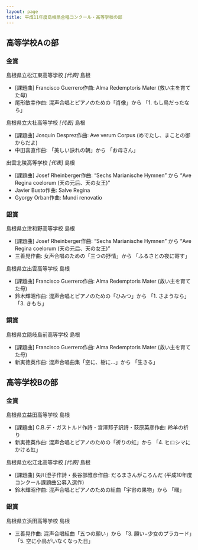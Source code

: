 ```yaml
---
layout: page
title: 平成11年度島根県合唱コンクール・高等学校の部
---
```

高等学校Aの部
-------------

### 金賞

<span class="choir-name">島根県立松江東高等学校</span> *\[代表\]*
島根

-   \[課題曲\] Francisco Guerrero作曲: Alma Redemptoris Mater (救い主を育てた母)
-   尾形敏幸作曲: 混声合唱とピアノのための「肖像」から 「1. もし鳥だったなら」

<span class="choir-name">島根県立大社高等学校</span> *\[代表\]*
島根

-   \[課題曲\] Josquin Desprez作曲: Ave verum Corpus (めでたし、まことの御からだよ)
-   中田喜直作曲: 「美しい訣れの朝」から 「お母さん」

<span class="choir-name">出雲北陵高等学校</span> *\[代表\]*
島根

-   \[課題曲\] Josef Rheinberger作曲: “Sechs Marianische Hymnen” から “Ave Regina coelorum (天の元后、天の女王)”
-   Javier Busto作曲: Salve Regina
-   Gyorgy Orban作曲: Mundi renovatio

### 銀賞

<span class="choir-name">島根県立津和野高等学校</span>
島根

-   \[課題曲\] Josef Rheinberger作曲: “Sechs Marianische Hymnen” から “Ave Regina coelorum (天の元后、天の女王)”
-   三善晃作曲: 女声合唱のための「三つの抒情」から 「ふるさとの夜に寄す」

<span class="choir-name">島根県立出雲高等学校</span>
島根

-   \[課題曲\] Francisco Guerrero作曲: Alma Redemptoris Mater (救い主を育てた母)
-   鈴木輝昭作曲: 混声合唱とピアノのための「ひみつ」から 「1. さようなら」「3. きもち」

### 銅賞

<span class="choir-name">島根県立隠岐島前高等学校</span>
島根

-   \[課題曲\] Francisco Guerrero作曲: Alma Redemptoris Mater (救い主を育てた母)
-   新実徳英作曲: 混声合唱曲集「空に、樹に…」から 「生きる」

高等学校Bの部
-------------

### 金賞

<span class="choir-name">島根県立益田高等学校</span>
島根

-   \[課題曲\] C.B.デ・ガストルド作詩・宮澤邦子訳詩・萩原英彦作曲: 羚羊の祈り
-   新実徳英作曲: 混声合唱とピアノのための「祈りの虹」から 「4. ヒロシマにかける虹」

<span class="choir-name">島根県立松江北高等学校</span> *\[代表\]*
島根

-   \[課題曲\] 矢川澄子作詩・長谷部雅彦作曲: だるまさんがころんだ (平成10年度コンクール課題曲公募入選作)
-   鈴木輝昭作曲: 混声合唱とピアノのための組曲「宇宙の果物」から 「曙」

### 銀賞

<span class="choir-name">島根県立浜田高等学校</span>
島根

-   三善晃作曲: 混声合唱組曲「五つの願い」から 「3. 願い−少女のプラカード」「5. 空に小鳥がいなくなった日」
